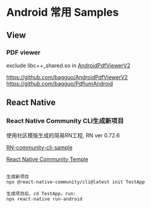 # Android 常用 Samples

## View

### PDF viewer

exclude libc++_shared.so in [AndroidPdfViewerV2](https://github.com/barteksc/AndroidPdfViewerV2)

https://github.com/bagguo/AndroidPdfViewerV2
https://github.com/bagguo/PdfiumAndroid

## React Native

### React Native Community CLI生成新项目

使用社区模版生成的简易RN工程, RN ver 0.72.6

[RN-community-cli-sample](https://github.com/bagguo/RN-community-cli-sample)

[React Native Community Temple](https://github.com/react-native-community/template/)

```

生成新项目
npx @react-native-community/cli@latest init TestApp

生成项目后，cd TestApp，run:
npx react-native run-android
```
